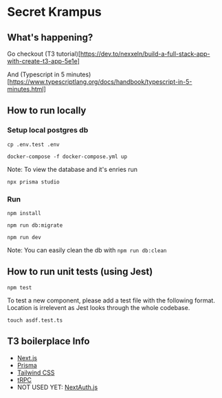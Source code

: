 # Secret Krampus

## What's happening?

Go checkout (T3 tutorial)[https://dev.to/nexxeln/build-a-full-stack-app-with-create-t3-app-5e1e]

And (Typescript in 5 minutes)[https://www.typescriptlang.org/docs/handbook/typescript-in-5-minutes.html]

## How to run locally

### Setup local postgres db
`cp .env.test .env`

`docker-compose -f docker-compose.yml up`

Note: To view the database and it's enries run

`npx prisma studio`

### Run
`npm install`

`npm run db:migrate`

`npm run dev`

Note: You can easily clean the db with `npm run db:clean`

## How to run unit tests (using Jest)

`npm test`

To test a new component, please add a test file with the following format. Location is irrelevent as Jest looks through the whole codebase.

`touch asdf.test.ts`

## T3 boilerplace Info

- [Next.js](https://nextjs.org)
- [Prisma](https://prisma.io)
- [Tailwind CSS](https://tailwindcss.com)
- [tRPC](https://trpc.io)
- NOT USED YET: [NextAuth.js](https://next-auth.js.org)


